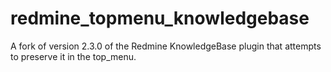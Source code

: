 redmine_topmenu_knowledgebase
=============================

A fork of version 2.3.0 of the Redmine KnowledgeBase plugin that attempts to preserve it in the top_menu.
